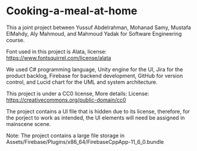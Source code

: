 # Cooking-a-meal-at-home

This a joint project between Yussuf Abdelrahman, Mohanad Samy, Mustafa ElMahdy, Aly Mahmoud, and Mahmoud Yadak for Software Engineering course.

Font used in this project is Alata, license: https://www.fontsquirrel.com/license/alata

We used C# programming language, Unity engine for the UI, Jira for the product backlog, Firebase for backend development, GitHub for version control, and Lucid chart for the UML and system architecture.


This project is under a CC0 license, More details: License: https://creativecommons.org/public-domain/cc0

The project contains a UI file that is hidden due to its license, therefore, for the porject to work as intended, the UI elements will need be assigned in mainscene scene.

Note: The project contains a large file storage in Assets/Firebase/Plugins/x86_64/FirebaseCppApp-11_6_0.bundle
